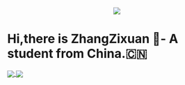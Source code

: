 <h3 align="center">
  <a href="https://git.io/typing-svg">
    <!--<img src="https://readme-typing-svg.herokuapp.com?font=Fira+Code&pause=1000&width=435&lines=Look+++++Here+!;This++++is++++++ZhangZixuan" alt="Typing SVG" /></a> -->
    <img
      src="https://readme-typing-svg.herokuapp.com?font=Charis+SIL&size=30&duration=3000&color=1AACF7&center=true&vCenter=true&lines=Hello%2C+There!;This+is+MengFanjun!;Nice+to+meet+you!">
  </a>
  </h1>

# Hi,there is ZhangZixuan 👋- A student from China.🇨🇳


<a href="https://rescal-xuan.github.io/">
  <img align="center" src="https://github-profile-trophy.vercel.app/?username=rescal-xuan&row=1&column=4"/>
</a>


<a href="https://rescal-xuan.github.io/">
  <img align="center" src="https://github-readme-stats.vercel.app/api?username=rescal-xuan&hide=contribs"/>
</a>
